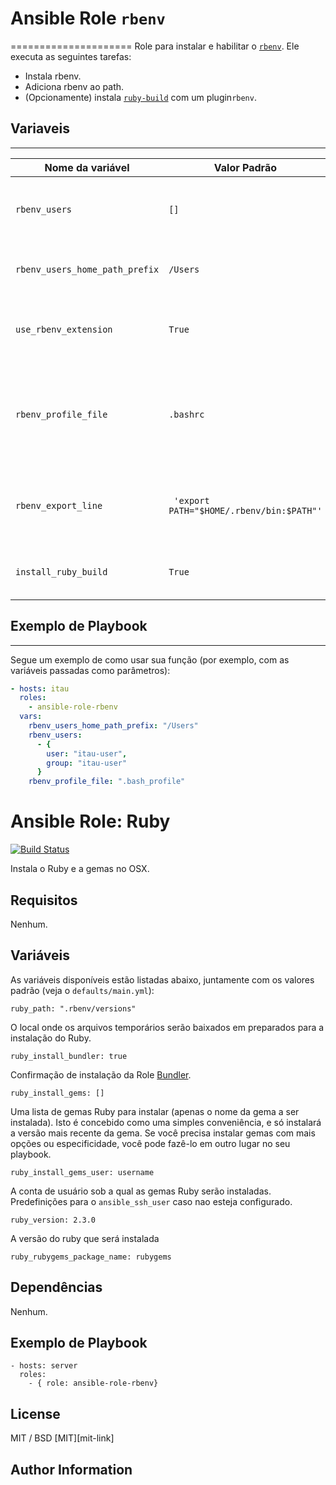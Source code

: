 # Ansible Role `rbenv`
=====================
Role para instalar e habilitar o [`rbenv`](https://github.com/rbenv/rbenv).
Ele executa as seguintes tarefas:

- Instala rbenv.
- Adiciona rbenv ao path.
- (Opcionamente) instala [`ruby-build`](https://github.com/rbenv/ruby-build) com um plugin`rbenv`.

## Variaveis
------------

| Nome da variável | Valor Padrão | Descrição |
|---------------|---------------|-------------|
| `rbenv_users` | `[]`          | Usuarios-alvo que terão o `rbenv` instalado. Cada item deve incluir `user` e `group`.
| `rbenv_users_home_path_prefix` | `/Users` | Caminho (de `/`) para o diretório pai que contém usuários no sistema |
| `use_rbenv_extension` | `True` | Independentemente de "compilar a extensão bash dinâmica para acelerar o rbenv". |
| `rbenv_profile_file` | `.bashrc` | Nome do arquivo de perfil a ser usado ao adicionar `rbenv` ao caminho (por exemplo` .bash_profile`, `.bashrc`,` .zshrc etc.). |
| `rbenv_export_line` | ` 'export PATH="$HOME/.rbenv/bin:$PATH"'` | A linha para adicionar ao arquivo de perfil acima para adicionar rbenv ao caminho. |
| `install_ruby_build` | `True` | Caso deseje ou não instalar [`ruby-build`](https://github.com/rbenv/ruby-build) com um pulgin `rbenv`. |

## Exemplo de Playbook
----------------------

Segue um exemplo de como usar sua função (por exemplo, com as variáveis passadas como parâmetros):

```yml
- hosts: itau
  roles:
    - ansible-role-rbenv
  vars:
    rbenv_users_home_path_prefix: "/Users"
    rbenv_users:
      - {
        user: "itau-user",
        group: "itau-user"
      }
    rbenv_profile_file: ".bash_profile"
```

# Ansible Role: Ruby

[![Build Status](https://travis-ci.org/geerlingguy/ansible-role-ruby.svg?branch=master)](https://travis-ci.org/geerlingguy/ansible-role-ruby)

Instala o Ruby e a gemas no OSX.
## Requisitos

Nenhum.

## Variáveis

As variáveis ​​disponíveis estão listadas abaixo, juntamente com os valores padrão (veja o `defaults/main.yml`):

    ruby_path: ".rbenv/versions"

O local onde os arquivos temporários serão baixados em preparados para a instalação do Ruby.

    ruby_install_bundler: true

Confirmação de instalação da Role [Bundler](http://bundler.io/).

    ruby_install_gems: []

Uma lista de gemas Ruby para instalar (apenas o nome da gema a ser instalada). Isto é concebido como uma simples conveniência, e só instalará a versão mais recente da gema. Se você precisa instalar gemas com mais opções ou especificidade, você pode fazê-lo em outro lugar no seu playbook.

    ruby_install_gems_user: username

A conta de usuário sob a qual as gemas Ruby serão instaladas. Predefinições para o `ansible_ssh_user` caso nao esteja configurado.

    ruby_version: 2.3.0

A versão do ruby que será instalada

    ruby_rubygems_package_name: rubygems

## Dependências

Nenhum.

## Exemplo de Playbook

    - hosts: server
      roles:
        - { role: ansible-role-rbenv}

## License

MIT / BSD
[MIT][mit-link]

## Author Information
